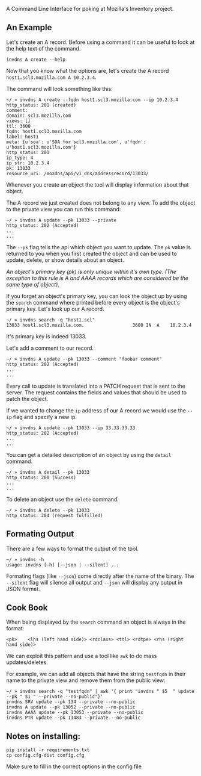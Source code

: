 A Command Line Interface for poking at Mozilla's Inventory project.

An Example
----------
Let's create an A record. Before using a command it can be useful to look at
the help text of the command.

```
invdns A create --help
```

Now that you know what the options are, let's create the A record
`host1.scl3.mozilla.com A 10.2.3.4`.

The command will look something like this:
```
~/ » invdns A create --fqdn host1.scl3.mozilla.com --ip 10.2.3.4
http_status: 201 (created)
comment:
domain: scl3.mozilla.com
views: []
ttl: 3600
fqdn: host1.scl3.mozilla.com
label: host1
meta: {u'soa': u'SOA for scl3.mozilla.com', u'fqdn': u'host1.scl3.mozilla.com'}
http_status: 201
ip_type: 4
ip_str: 10.2.3.4
pk: 13033
resource_uri: /mozdns/api/v1_dns/addressrecord/13033/
```

Whenever you create an object the tool will display information about that
object.

The A record we just created does not belong to any view. To add the object to
the private view you can run this command:

```
~/ » invdns A update --pk 13033 --private
http_status: 202 (Accepted)
...
...
```

The `--pk` flag tells the api which object you want to update. The `pk` value
is returned to you when you first created the object and can be used to update,
delete, or show details about an object.

_An object's primary key (pk) is only unique within it's own type. (The
exception to this rule is A and AAAA records which are considered be the same type
of object)._

If you forget an object's primary key, you can look the object up by using the
`search` command where printed before every object is the object's primary key.
Let's look up our A record.

```
~/ » invdns search -q "host1.scl"
13033 host1.scl3.mozilla.com.                  3600 IN  A    10.2.3.4
```

It's primary key is indeed 13033.

Let's add a comment to our record.

```
~/ » invdns A update --pk 13033 --comment "foobar comment"
http_status: 202 (Accepted)
...
...
```

Every call to update is translated into a PATCH request that is sent to the
server. The request contains the fields and values that should be used to patch
the object.

If we wanted to change the `ip` address of our A record we would use the `--ip`
flag and specify a new ip.

```
~/ » invdns A update --pk 13033 --ip 33.33.33.33
http_status: 202 (Accepted)
...
...
```

You can get a detailed description of an object by using the `detail` command.

```
~/ » invdns A detail --pk 13033
http_status: 200 (Success)
...
...
```

To delete an object use the `delete` command.

```
~/ » invdns A delete --pk 13033
http_status: 204 (request fulfilled)
```

Formating Output
----------------
There are a few ways to format the output of the tool.

```
~/ » invdns -h
usage: invdns [-h] [--json | --silent] ...
```

Formating flags (like `--json`) come directly after the name of the binary. The
`--silent` flag will silence all output and `--json` will display any output in
JSON format.

Cook Book
---------
When being displayed by the `search` command an object is always in the format:

```
<pk>    <lhs (left hand side)> <rdclass> <ttl> <rdtpe> <rhs (right hand side)>
```

We can exploit this pattern and use a tool like `awk` to do mass updates/deletes.


For example, we can add all objects that have the string `testfqdn` in their
name to the private view and remove them from the public view:

```
~/ » invdns search -q "testfqdn" | awk '{ print "invdns " $5  " update --pk " $1 " --private --no-public"}'
invdns SRV update --pk 134 --private --no-public
invdns A update --pk 13052 --private --no-public
invdns AAAA update --pk 13053 --private --no-public
invdns PTR update --pk 13483 --private --no-public
```



Notes on installing:
--------------------

```
pip install -r requirements.txt
cp config.cfg-dist config.cfg
```

Make sure to fill in the correct options in the config file
